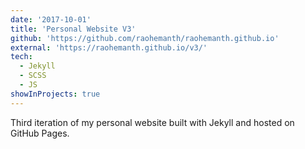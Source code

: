 ```yaml
---
date: '2017-10-01'
title: 'Personal Website V3'
github: 'https://github.com/raohemanth/raohemanth.github.io'
external: 'https://raohemanth.github.io/v3/'
tech:
  - Jekyll
  - SCSS
  - JS
showInProjects: true
---
```


Third iteration of my personal website built with Jekyll and hosted on GitHub Pages.
